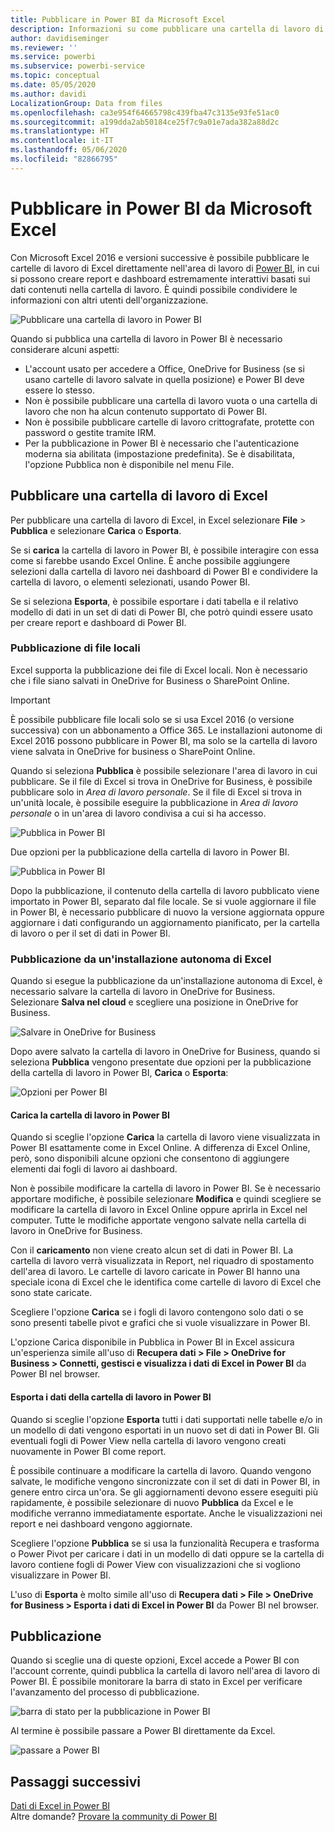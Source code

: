 ```yaml
---
title: Pubblicare in Power BI da Microsoft Excel
description: Informazioni su come pubblicare una cartella di lavoro di Excel nel sito di Power BI.
author: davidiseminger
ms.reviewer: ''
ms.service: powerbi
ms.subservice: powerbi-service
ms.topic: conceptual
ms.date: 05/05/2020
ms.author: davidi
LocalizationGroup: Data from files
ms.openlocfilehash: ca3e954f64665798c439fba47c3135e93fe51ac0
ms.sourcegitcommit: a199dda2ab50184ce25f7c9a01e7ada382a88d2c
ms.translationtype: HT
ms.contentlocale: it-IT
ms.lasthandoff: 05/06/2020
ms.locfileid: "82866795"
---
```

# <a name="publish-to-power-bi-from-microsoft-excel"></a>Pubblicare in Power BI da Microsoft Excel
Con Microsoft Excel 2016 e versioni successive è possibile pubblicare le cartelle di lavoro di Excel direttamente nell'area di lavoro di [Power BI](https://powerbi.microsoft.com), in cui si possono creare report e dashboard estremamente interattivi basati sui dati contenuti nella cartella di lavoro. È quindi possibile condividere le informazioni con altri utenti dell'organizzazione.

![Pubblicare una cartella di lavoro in Power BI](media/service-publish-from-excel/pbi_uploadexport2.png)

Quando si pubblica una cartella di lavoro in Power BI è necessario considerare alcuni aspetti:

* L'account usato per accedere a Office, OneDrive for Business (se si usano cartelle di lavoro salvate in quella posizione) e Power BI deve essere lo stesso.
* Non è possibile pubblicare una cartella di lavoro vuota o una cartella di lavoro che non ha alcun contenuto supportato di Power BI.
* Non è possibile pubblicare cartelle di lavoro crittografate, protette con password o gestite tramite IRM.
* Per la pubblicazione in Power BI è necessario che l'autenticazione moderna sia abilitata (impostazione predefinita). Se è disabilitata, l'opzione Pubblica non è disponibile nel menu File.

## <a name="publish-your-excel-workbook"></a>Pubblicare una cartella di lavoro di Excel
Per pubblicare una cartella di lavoro di Excel, in Excel selezionare **File** > **Pubblica** e selezionare **Carica** o **Esporta**.

Se si **carica** la cartella di lavoro in Power BI, è possibile interagire con essa come si farebbe usando Excel Online. È anche possibile aggiungere selezioni dalla cartella di lavoro nei dashboard di Power BI e condividere la cartella di lavoro, o elementi selezionati, usando Power BI.

Se si seleziona **Esporta**, è possibile esportare i dati tabella e il relativo modello di dati in un set di dati di Power BI, che potrò quindi essere usato per creare report e dashboard di Power BI.

### <a name="local-file-publishing"></a>Pubblicazione di file locali
Excel supporta la pubblicazione dei file di Excel locali. Non è necessario che i file siano salvati in OneDrive for Business o SharePoint Online.

> [!IMPORTANT]
> È possibile pubblicare file locali solo se si usa Excel 2016 (o versione successiva) con un abbonamento a Office 365. Le installazioni autonome di Excel 2016 possono pubblicare in Power BI, ma solo se la cartella di lavoro viene salvata in OneDrive for business o SharePoint Online.
> 

Quando si seleziona **Pubblica** è possibile selezionare l'area di lavoro in cui pubblicare. Se il file di Excel si trova in OneDrive for Business, è possibile pubblicare solo in *Area di lavoro personale*. Se il file di Excel si trova in un'unità locale, è possibile eseguire la pubblicazione in *Area di lavoro personale* o in un'area di lavoro condivisa a cui si ha accesso.

![Pubblica in Power BI](media/service-publish-from-excel/pbi_choose_workspace.png)

Due opzioni per la pubblicazione della cartella di lavoro in Power BI.

![Pubblica in Power BI](media/service-publish-from-excel/pbi_uploadexport3.png)

Dopo la pubblicazione, il contenuto della cartella di lavoro pubblicato viene importato in Power BI, separato dal file locale. Se si vuole aggiornare il file in Power BI, è necessario pubblicare di nuovo la versione aggiornata oppure aggiornare i dati configurando un aggiornamento pianificato, per la cartella di lavoro o per il set di dati in Power BI.

### <a name="publishing-from-a-standalone-excel-installation"></a>Pubblicazione da un'installazione autonoma di Excel
Quando si esegue la pubblicazione da un'installazione autonoma di Excel, è necessario salvare la cartella di lavoro in OneDrive for Business. Selezionare **Salva nel cloud** e scegliere una posizione in OneDrive for Business.

![Salvare in OneDrive for Business](media/service-publish-from-excel/pbi_savetoonedrive2.png)

Dopo avere salvato la cartella di lavoro in OneDrive for Business, quando si seleziona **Pubblica** vengono presentate due opzioni per la pubblicazione della cartella di lavoro in Power BI, **Carica** o **Esporta**:

![Opzioni per Power BI](media/service-publish-from-excel/pbi_uploadexport2.png)

#### <a name="upload-your-workbook-to-power-bi"></a>Carica la cartella di lavoro in Power BI
Quando si sceglie l'opzione **Carica** la cartella di lavoro viene visualizzata in Power BI esattamente come in Excel Online. A differenza di Excel Online, però, sono disponibili alcune opzioni che consentono di aggiungere elementi dai fogli di lavoro ai dashboard.

Non è possibile modificare la cartella di lavoro in Power BI. Se è necessario apportare modifiche, è possibile selezionare **Modifica** e quindi scegliere se modificare la cartella di lavoro in Excel Online oppure aprirla in Excel nel computer. Tutte le modifiche apportate vengono salvate nella cartella di lavoro in OneDrive for Business.

Con il **caricamento** non viene creato alcun set di dati in Power BI. La cartella di lavoro verrà visualizzata in Report, nel riquadro di spostamento dell'area di lavoro. Le cartelle di lavoro caricate in Power BI hanno una speciale icona di Excel che le identifica come cartelle di lavoro di Excel che sono state caricate.

Scegliere l'opzione **Carica** se i fogli di lavoro contengono solo dati o se sono presenti tabelle pivot e grafici che si vuole visualizzare in Power BI.

L'opzione Carica disponibile in Pubblica in Power BI in Excel assicura un'esperienza simile all'uso di **Recupera dati > File > OneDrive for Business > Connetti, gestisci e visualizza i dati di Excel in Power BI** da Power BI nel browser.

#### <a name="export-workbook-data-to-power-bi"></a>Esporta i dati della cartella di lavoro in Power BI
Quando si sceglie l'opzione **Esporta** tutti i dati supportati nelle tabelle e/o in un modello di dati vengono esportati in un nuovo set di dati in Power BI. Gli eventuali fogli di Power View nella cartella di lavoro vengono creati nuovamente in Power BI come report.

È possibile continuare a modificare la cartella di lavoro. Quando vengono salvate, le modifiche vengono sincronizzate con il set di dati in Power BI, in genere entro circa un'ora. Se gli aggiornamenti devono essere eseguiti più rapidamente, è possibile selezionare di nuovo **Pubblica** da Excel e le modifiche verranno immediatamente esportate. Anche le visualizzazioni nei report e nei dashboard vengono aggiornate.

Scegliere l'opzione **Pubblica** se si usa la funzionalità Recupera e trasforma o Power Pivot per caricare i dati in un modello di dati oppure se la cartella di lavoro contiene fogli di Power View con visualizzazioni che si vogliono visualizzare in Power BI.

L'uso di **Esporta** è molto simile all'uso di **Recupera dati > File > OneDrive for Business > Esporta i dati di Excel in Power BI** da Power BI nel browser.

## <a name="publishing"></a>Pubblicazione
Quando si sceglie una di queste opzioni, Excel accede a Power BI con l'account corrente, quindi pubblica la cartella di lavoro nell'area di lavoro di Power BI. È possibile monitorare la barra di stato in Excel per verificare l'avanzamento del processo di pubblicazione.

![barra di stato per la pubblicazione in Power BI](media/service-publish-from-excel/pbi_publishingstatus.png)

Al termine è possibile passare a Power BI direttamente da Excel.

![passare a Power BI](media/service-publish-from-excel/pbi_gotopbi.png)

## <a name="next-steps"></a>Passaggi successivi
[Dati di Excel in Power BI](service-excel-workbook-files.md)  
Altre domande? [Provare la community di Power BI](https://community.powerbi.com/)

